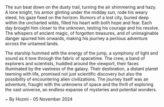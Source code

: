
The sun beat down on the dusty trail, turning the air shimmering and hazy.  A lone knight, his armor glinting under the midday sun, rode his weary steed, his gaze fixed on the horizon. Rumors of a lost city, buried deep within the uncharted wilds, filled his heart with both hope and fear. Each day brought him closer to the unknown, testing his courage and his resolve. The whispers of ancient magic, of forgotten treasures, and of unimaginable danger spurred him onwards, making his journey a perilous adventure across the untamed lands.

The starship hummed with the energy of the jump, a symphony of light and sound as it tore through the fabric of spacetime. The crew, a band of explorers and scientists, huddled around the viewport, their faces illuminated by the vastness of the galaxy.  Their destination, a distant planet teeming with life, promised not just scientific discovery but also the possibility of encountering alien civilizations.  The journey itself was an adventure, fraught with the unknowns of space and the thrill of exploring the vast universe, an endless expanse of mysteries and potential wonders. 

~ By Hozmi - 05 November 2024
